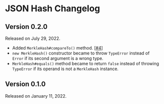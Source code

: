 <!-- deno-fmt-ignore-file -->

JSON Hash Changelog
===================

Version 0.2.0
-------------

Released on July 29, 2022.

 -  Added `MerkleHash#compareTo()` method.  [[#4]]
 -  `new MerkleHash()` constructor became to throw `TypeError` instead of
    `Error` if its second argument is a wrong type.
 -  `MerkleHash#equals()` method became to return `false` instead of throwing
    `TypeError` if its operand is not a `MerkleHash` instance.

[#4]: https://github.com/dahlia/json-hash/issues/4


Version 0.1.0
-------------

Released on January 11, 2022.
